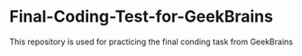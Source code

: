# Final-Coding-Test-for-GeekBrains
This repository is used for practicing the final conding task from GeekBrains
